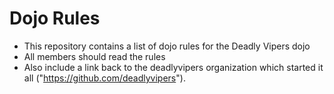 Dojo Rules
==========

* This repository contains a list of dojo rules for the Deadly Vipers dojo
* All members should read the rules
* Also include a link back to the deadlyvipers organization which started it all ("https://github.com/deadlyvipers").
